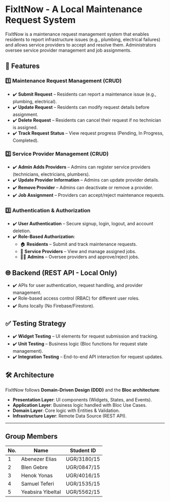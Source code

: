 # FixItNow - A Local Maintenance Request System

FixItNow is a maintenance request management system that enables residents to report infrastructure issues (e.g., plumbing, electrical failures) and allows service providers to accept and resolve them. Administrators oversee service provider management and job assignments.

## 🚀 Features 

### 1️⃣ Maintenance Request Management (CRUD)
- ✔️ **Submit Request** – Residents can report a maintenance issue (e.g., plumbing, electrical).
- ✔️ **Update Request** – Residents can modify request details before assignment.
- ✔️ **Delete Request** – Residents can cancel their request if no technician is assigned.
- ✔️ **Track Request Status** – View request progress (Pending, In Progress, Completed).

### 2️⃣ Service Provider Management (CRUD)
- ✔️ **Admin Adds Providers** – Admins can register service providers (technicians, electricians, plumbers).
- ✔️ **Update Provider Information** – Admins can update provider details.
- ✔️ **Remove Provider** – Admins can deactivate or remove a provider.
- ✔️ **Job Assignment** – Providers can accept/reject maintenance requests.

### 3️⃣ Authentication & Authorization
- ✔️ **User Authentication** – Secure signup, login, logout, and account deletion.
- ✔️ **Role-Based Authorization**:
  - 🏠 **Residents** – Submit and track maintenance requests.
  - 🔧 **Service Providers** – View and manage assigned jobs.
  - 👨‍💼 **Admins** – Oversee providers and approve/reject jobs.

## 🌐 Backend (REST API - Local Only)
- ✔️ APIs for user authentication, request handling, and provider management.
- ✔️ Role-based access control (RBAC) for different user roles.
- ✔️ Runs locally (No Firebase/Firestore).

## ✅ Testing Strategy
- ✔️ **Widget Testing** – UI elements for request submission and tracking.
- ✔️ **Unit Testing** – Business logic (Bloc functions for request state management).
- ✔️ **Integration Testing** – End-to-end API interaction for request updates.

## 🛠 Architecture
FixItNow follows **Domain-Driven Design (DDD)** and the **Bloc architecture**:

- **Presentation Layer**: UI components (Widgets, States, and Events).
- **Application Layer**: Business logic handled with Bloc Use Cases.
- **Domain Layer**: Core logic with Entities & Validation.
- **Infrastructure Layer**: Remote Data Source (REST API).

---



## Group Members

| No. | Name               | Student ID   |
|---- |------------------ |-------------|
| 1   | Abenezer Elias    | UGR/3180/15 |
| 2   | Blen Gebre        | UGR/0847/15 |
| 3   | Henok Yonas       | UGR/4016/15 |
| 4   | Samuel Teferi     | UGR/1535/15 |
| 5   | Yeabsira Yibeltal | UGR/5562/15 |

